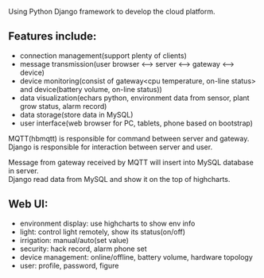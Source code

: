 Using Python Django framework to develop the cloud platform.    
## Features include:
- connection management(support plenty of clients)
- message transmission(user browser <--> server <--> gateway <--> device)
- device monitoring(consist of gateway<cpu temperature, on-line status> and device(battery volume, on-line status))
- data visualization(echars python, environment data from sensor, plant grow status, alarm record)
- data storage(store data in MySQL)
- user interface(web browser for PC, tablets, phone based on bootstrap)


MQTT(hbmqtt) is responsible for command between server and gateway.   
Django is responsible for interaction between server and user.   

Message from gateway received by MQTT will insert into MySQL database in server.    
Django read data from MySQL and show it on the top of highcharts.    


## Web UI:   
- environment display: use highcharts to show env info
- light: control light remotely, show its status(on/off)
- irrigation: manual/auto(set value)
- security: hack record, alarm phone set
- device management: online/offline, battery volume, hardware topology
- user: profile, password, figure
